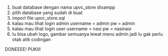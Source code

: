 1. buat database dengan nama upvc_store dixampp
2. pilih database yang sudah di buat
3. import file upvc_store.sql
4. kalau mau lihat login admin username = admin pw = admin
5. kalau mau lihat login user username = nasi pw = nasinasi
6. lu bisa ubah logo, gambar semuanya lewat menu admin jadi lu gak perlu otak atik codingan

DONEEEE! PUKIII